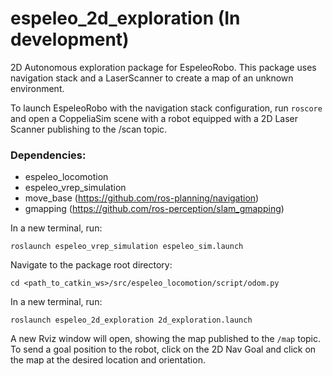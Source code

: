 # espeleo_2d_exploration (In development)
2D Autonomous exploration package for EspeleoRobo. This package uses navigation stack and a LaserScanner to create a map of an unknown environment.

To launch EspeleoRobo with the navigation stack configuration, run ```roscore``` and open a CoppeliaSim scene with a robot equipped with a 2D Laser Scanner publishing to the /scan topic.

### Dependencies:
- espeleo_locomotion
- espeleo_vrep_simulation
- move_base (https://github.com/ros-planning/navigation)
- gmapping (https://github.com/ros-perception/slam_gmapping)


In a new terminal, run:
```
roslaunch espeleo_vrep_simulation espeleo_sim.launch 
```
Navigate to the package root directory:
```
cd <path_to_catkin_ws>/src/espeleo_locomotion/script/odom.py 
```
In a new terminal, run:
```
roslaunch espeleo_2d_exploration 2d_exploration.launch 
```

A new Rviz window will open, showing the map published to the ```/map``` topic. To send a goal position to the robot, click on the 2D Nav Goal and click on the map at the desired location and orientation.
